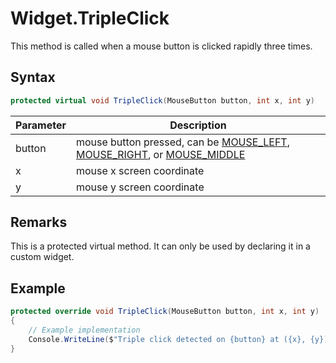 # Widget.TripleClick

This method is called when a mouse button is clicked rapidly three times.

## Syntax

```csharp
protected virtual void TripleClick(MouseButton button, int x, int y)
```

| Parameter | Description |
|---|---|
| button | mouse button pressed, can be [MOUSE_LEFT](link), [MOUSE_RIGHT](link), or [MOUSE_MIDDLE](link) |
| x | mouse x screen coordinate |
| y | mouse y screen coordinate |

## Remarks

This is a protected virtual method. It can only be used by declaring it in a custom widget.

## Example

```csharp
protected override void TripleClick(MouseButton button, int x, int y)
{
    // Example implementation
    Console.WriteLine($"Triple click detected on {button} at ({x}, {y})!");
}
```